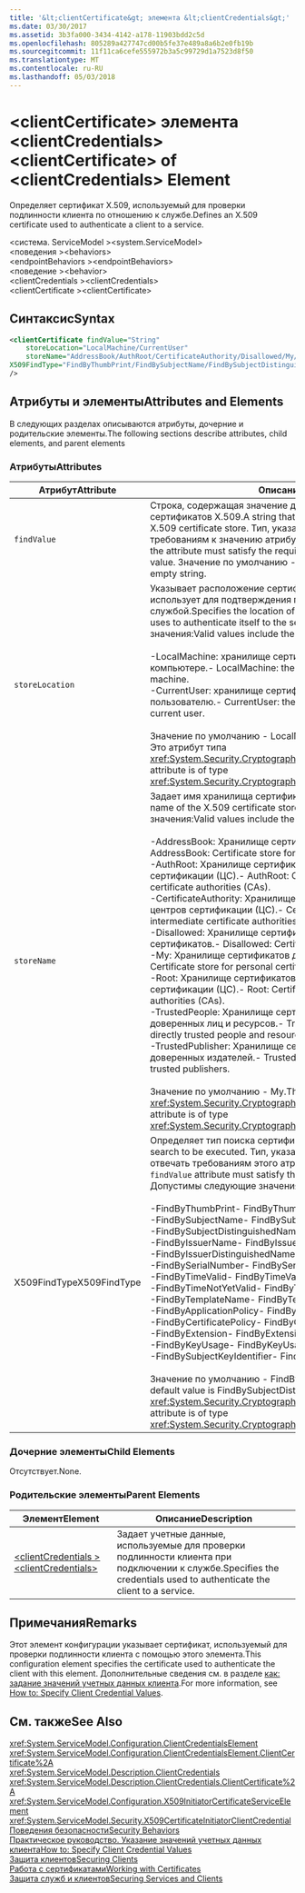 ```yaml
---
title: '&lt;clientCertificate&gt; элемента &lt;clientCredentials&gt;'
ms.date: 03/30/2017
ms.assetid: 3b3fa000-3434-4142-a178-11903bdd2c5d
ms.openlocfilehash: 805289a427747cd00b5fe37e489a8a6b2e0fb19b
ms.sourcegitcommit: 11f11ca6cefe555972b3a5c99729d1a7523d8f50
ms.translationtype: MT
ms.contentlocale: ru-RU
ms.lasthandoff: 05/03/2018
---
```

# <a name="ltclientcertificategt-of-ltclientcredentialsgt-element"></a><span data-ttu-id="c84ef-102">&lt;clientCertificate&gt; элемента &lt;clientCredentials&gt;</span><span class="sxs-lookup"><span data-stu-id="c84ef-102">&lt;clientCertificate&gt; of &lt;clientCredentials&gt; Element</span></span>
<span data-ttu-id="c84ef-103">Определяет сертификат X.509, используемый для проверки подлинности клиента по отношению к службе.</span><span class="sxs-lookup"><span data-stu-id="c84ef-103">Defines an X.509 certificate used to authenticate a client to a service.</span></span>  
  
 <span data-ttu-id="c84ef-104">\<система. ServiceModel ></span><span class="sxs-lookup"><span data-stu-id="c84ef-104">\<system.ServiceModel></span></span>  
<span data-ttu-id="c84ef-105">\<поведения ></span><span class="sxs-lookup"><span data-stu-id="c84ef-105">\<behaviors></span></span>  
<span data-ttu-id="c84ef-106">\<endpointBehaviors ></span><span class="sxs-lookup"><span data-stu-id="c84ef-106">\<endpointBehaviors></span></span>  
<span data-ttu-id="c84ef-107">\<поведение ></span><span class="sxs-lookup"><span data-stu-id="c84ef-107">\<behavior></span></span>  
<span data-ttu-id="c84ef-108">\<clientCredentials ></span><span class="sxs-lookup"><span data-stu-id="c84ef-108">\<clientCredentials></span></span>  
<span data-ttu-id="c84ef-109">\<clientCertificate ></span><span class="sxs-lookup"><span data-stu-id="c84ef-109">\<clientCertificate></span></span>  
  
## <a name="syntax"></a><span data-ttu-id="c84ef-110">Синтаксис</span><span class="sxs-lookup"><span data-stu-id="c84ef-110">Syntax</span></span>  
  
```xml  
<clientCertificate findValue="String"   
    storeLocation="LocalMachine/CurrentUser"  
    storeName="AddressBook/AuthRoot/CertificateAuthority/Disallowed/My/Root/TrustedPeople/TrustedPublisher"  
X509FindType="FindByThumbPrint/FindBySubjectName/FindBySubjectDistinguishedName/FindByIssuerName/FindByIssuerDistinguishedName/FindBySerialNumber/FindByTimeValid/FindByTimeNotYetValid/FindByTemplateName/FindByApplicationPolicy/FindByCertificatePolicy/FindByExtension/FindByKeyUsage/FindBySubjectKeyIdentifier"  
/>  
```  
  
## <a name="attributes-and-elements"></a><span data-ttu-id="c84ef-111">Атрибуты и элементы</span><span class="sxs-lookup"><span data-stu-id="c84ef-111">Attributes and Elements</span></span>  
 <span data-ttu-id="c84ef-112">В следующих разделах описываются атрибуты, дочерние и родительские элементы.</span><span class="sxs-lookup"><span data-stu-id="c84ef-112">The following sections describe attributes, child elements, and parent elements</span></span>  
  
### <a name="attributes"></a><span data-ttu-id="c84ef-113">Атрибуты</span><span class="sxs-lookup"><span data-stu-id="c84ef-113">Attributes</span></span>  
  
|<span data-ttu-id="c84ef-114">Атрибут</span><span class="sxs-lookup"><span data-stu-id="c84ef-114">Attribute</span></span>|<span data-ttu-id="c84ef-115">Описание</span><span class="sxs-lookup"><span data-stu-id="c84ef-115">Description</span></span>|  
|---------------|-----------------|  
|`findValue`|<span data-ttu-id="c84ef-116">Строка, содержащая значение для поиска в хранилище сертификатов X.509.</span><span class="sxs-lookup"><span data-stu-id="c84ef-116">A string that contains the value to search for in the X.509 certificate store.</span></span> <span data-ttu-id="c84ef-117">Тип, указанный в атрибуте, должен отвечать требованиям к значению атрибута `X509FindType`.</span><span class="sxs-lookup"><span data-stu-id="c84ef-117">The type contained in the attribute must satisfy the requirements of the `X509FindType` attribute value.</span></span> <span data-ttu-id="c84ef-118">Значение по умолчанию - пустая строка.</span><span class="sxs-lookup"><span data-stu-id="c84ef-118">The default is an empty string.</span></span>|  
|`storeLocation`|<span data-ttu-id="c84ef-119">Указывает расположение сертификата X.509, который клиент использует для подтверждения подлинности при взаимодействии со службой.</span><span class="sxs-lookup"><span data-stu-id="c84ef-119">Specifies the location of the X.509 certificate that the client uses to authenticate itself to the service.</span></span> <span data-ttu-id="c84ef-120">Допустимы следующие значения:</span><span class="sxs-lookup"><span data-stu-id="c84ef-120">Valid values include the following:</span></span><br /><br /> <span data-ttu-id="c84ef-121">-LocalMachine: хранилище сертификатов, назначенные на локальном компьютере.</span><span class="sxs-lookup"><span data-stu-id="c84ef-121">-   LocalMachine: the certificate store assigned to the local machine.</span></span><br /><span data-ttu-id="c84ef-122">-CurrentUser: хранилище сертификатов, назначенные текущему пользователю.</span><span class="sxs-lookup"><span data-stu-id="c84ef-122">-   CurrentUser: the certificate store assigned to the current user.</span></span><br /><br /> <span data-ttu-id="c84ef-123">Значение по умолчанию - LocalMachine.</span><span class="sxs-lookup"><span data-stu-id="c84ef-123">The default is LocalMachine.</span></span> <span data-ttu-id="c84ef-124">Это атрибут типа <xref:System.Security.Cryptography.X509Certificates.StoreLocation>.</span><span class="sxs-lookup"><span data-stu-id="c84ef-124">This attribute is of type <xref:System.Security.Cryptography.X509Certificates.StoreLocation>.</span></span>|  
|`storeName`|<span data-ttu-id="c84ef-125">Задает имя хранилища сертификатов X.509 для поиска.</span><span class="sxs-lookup"><span data-stu-id="c84ef-125">Specifies the name of the X.509 certificate store to search.</span></span> <span data-ttu-id="c84ef-126">Допустимы следующие значения:</span><span class="sxs-lookup"><span data-stu-id="c84ef-126">Valid values include the following:</span></span><br /><br /> <span data-ttu-id="c84ef-127">-AddressBook: Хранилище сертификатов для других пользователей.</span><span class="sxs-lookup"><span data-stu-id="c84ef-127">-   AddressBook: Certificate store for other users.</span></span><br /><span data-ttu-id="c84ef-128">-AuthRoot: Хранилище сертификатов для сторонних центров сертификации (ЦС).</span><span class="sxs-lookup"><span data-stu-id="c84ef-128">-   AuthRoot: Certificate store for third-party certificate authorities (CAs).</span></span><br /><span data-ttu-id="c84ef-129">-CertificateAuthority: Хранилище сертификатов для промежуточных центров сертификации (ЦС).</span><span class="sxs-lookup"><span data-stu-id="c84ef-129">-   CertificateAuthority: Certificate store for intermediate certificate authorities (CAs).</span></span><br /><span data-ttu-id="c84ef-130">-Disallowed: Хранилище сертификатов для отозванных сертификатов.</span><span class="sxs-lookup"><span data-stu-id="c84ef-130">-   Disallowed: Certificate store for revoked certificates.</span></span><br /><span data-ttu-id="c84ef-131">-My: Хранилище сертификатов для личных сертификатов.</span><span class="sxs-lookup"><span data-stu-id="c84ef-131">-   My: Certificate store for personal certificates.</span></span><br /><span data-ttu-id="c84ef-132">-Root: Хранилище сертификатов для доверенных корневых центров сертификации (ЦС).</span><span class="sxs-lookup"><span data-stu-id="c84ef-132">-   Root: Certificate store for trusted root certificate authorities (CAs).</span></span><br /><span data-ttu-id="c84ef-133">-TrustedPeople: Хранилище сертификатов для непосредственно доверенных лиц и ресурсов.</span><span class="sxs-lookup"><span data-stu-id="c84ef-133">-   TrustedPeople: Certificate store for directly trusted people and resources.</span></span><br /><span data-ttu-id="c84ef-134">-TrustedPublisher: Хранилище сертификатов для непосредственно доверенных издателей.</span><span class="sxs-lookup"><span data-stu-id="c84ef-134">-   TrustedPublisher: Certificate store for directly trusted publishers.</span></span><br /><br /> <span data-ttu-id="c84ef-135">Значение по умолчанию - My.</span><span class="sxs-lookup"><span data-stu-id="c84ef-135">The default is My.</span></span> <span data-ttu-id="c84ef-136">Это атрибут типа <xref:System.Security.Cryptography.X509Certificates.StoreName>.</span><span class="sxs-lookup"><span data-stu-id="c84ef-136">This attribute is of type <xref:System.Security.Cryptography.X509Certificates.StoreName>.</span></span>|  
|<span data-ttu-id="c84ef-137">X509FindType</span><span class="sxs-lookup"><span data-stu-id="c84ef-137">X509FindType</span></span>|<span data-ttu-id="c84ef-138">Определяет тип поиска сертификата X.509.</span><span class="sxs-lookup"><span data-stu-id="c84ef-138">Defines the type of X.509 search to be executed.</span></span> <span data-ttu-id="c84ef-139">Тип, указанный в атрибуте `findValue`, должен отвечать требованиям этого атрибута.</span><span class="sxs-lookup"><span data-stu-id="c84ef-139">The type contained in the `findValue` attribute must satisfy the requirements of this attribute.</span></span> <span data-ttu-id="c84ef-140">Допустимы следующие значения:</span><span class="sxs-lookup"><span data-stu-id="c84ef-140">Valid values include the following:</span></span><br /><br /> <span data-ttu-id="c84ef-141">-FindByThumbPrint</span><span class="sxs-lookup"><span data-stu-id="c84ef-141">-   FindByThumbPrint</span></span><br /><span data-ttu-id="c84ef-142">-FindBySubjectName</span><span class="sxs-lookup"><span data-stu-id="c84ef-142">-   FindBySubjectName</span></span><br /><span data-ttu-id="c84ef-143">-FindBySubjectDistinguishedName</span><span class="sxs-lookup"><span data-stu-id="c84ef-143">-   FindBySubjectDistinguishedName</span></span><br /><span data-ttu-id="c84ef-144">-FindByIssuerName</span><span class="sxs-lookup"><span data-stu-id="c84ef-144">-   FindByIssuerName</span></span><br /><span data-ttu-id="c84ef-145">-FindByIssuerDistinguishedName</span><span class="sxs-lookup"><span data-stu-id="c84ef-145">-   FindByIssuerDistinguishedName</span></span><br /><span data-ttu-id="c84ef-146">-FindBySerialNumber</span><span class="sxs-lookup"><span data-stu-id="c84ef-146">-   FindBySerialNumber</span></span><br /><span data-ttu-id="c84ef-147">-FindByTimeValid</span><span class="sxs-lookup"><span data-stu-id="c84ef-147">-   FindByTimeValid</span></span><br /><span data-ttu-id="c84ef-148">-FindByTimeNotYetValid</span><span class="sxs-lookup"><span data-stu-id="c84ef-148">-   FindByTimeNotYetValid</span></span><br /><span data-ttu-id="c84ef-149">-FindByTemplateName</span><span class="sxs-lookup"><span data-stu-id="c84ef-149">-   FindByTemplateName</span></span><br /><span data-ttu-id="c84ef-150">-FindByApplicationPolicy</span><span class="sxs-lookup"><span data-stu-id="c84ef-150">-   FindByApplicationPolicy</span></span><br /><span data-ttu-id="c84ef-151">-FindByCertificatePolicy</span><span class="sxs-lookup"><span data-stu-id="c84ef-151">-   FindByCertificatePolicy</span></span><br /><span data-ttu-id="c84ef-152">-FindByExtension</span><span class="sxs-lookup"><span data-stu-id="c84ef-152">-   FindByExtension</span></span><br /><span data-ttu-id="c84ef-153">-FindByKeyUsage</span><span class="sxs-lookup"><span data-stu-id="c84ef-153">-   FindByKeyUsage</span></span><br /><span data-ttu-id="c84ef-154">-FindBySubjectKeyIdentifier</span><span class="sxs-lookup"><span data-stu-id="c84ef-154">-   FindBySubjectKeyIdentifier</span></span><br /><br /> <span data-ttu-id="c84ef-155">Значение по умолчанию - FindBySubjectDistinguishedName.</span><span class="sxs-lookup"><span data-stu-id="c84ef-155">The default value is FindBySubjectDistinguishedName.</span></span> <span data-ttu-id="c84ef-156">Это атрибут типа <xref:System.Security.Cryptography.X509Certificates.X509FindType>.</span><span class="sxs-lookup"><span data-stu-id="c84ef-156">This attribute is of type <xref:System.Security.Cryptography.X509Certificates.X509FindType>.</span></span>|  
  
### <a name="child-elements"></a><span data-ttu-id="c84ef-157">Дочерние элементы</span><span class="sxs-lookup"><span data-stu-id="c84ef-157">Child Elements</span></span>  
 <span data-ttu-id="c84ef-158">Отсутствует.</span><span class="sxs-lookup"><span data-stu-id="c84ef-158">None.</span></span>  
  
### <a name="parent-elements"></a><span data-ttu-id="c84ef-159">Родительские элементы</span><span class="sxs-lookup"><span data-stu-id="c84ef-159">Parent Elements</span></span>  
  
|<span data-ttu-id="c84ef-160">Элемент</span><span class="sxs-lookup"><span data-stu-id="c84ef-160">Element</span></span>|<span data-ttu-id="c84ef-161">Описание</span><span class="sxs-lookup"><span data-stu-id="c84ef-161">Description</span></span>|  
|-------------|-----------------|  
|[<span data-ttu-id="c84ef-162">\<clientCredentials ></span><span class="sxs-lookup"><span data-stu-id="c84ef-162">\<clientCredentials></span></span>](../../../../../docs/framework/configure-apps/file-schema/wcf/clientcredentials.md)|<span data-ttu-id="c84ef-163">Задает учетные данные, используемые для проверки подлинности клиента при подключении к службе.</span><span class="sxs-lookup"><span data-stu-id="c84ef-163">Specifies the credentials used to authenticate the client to a service.</span></span>|  
  
## <a name="remarks"></a><span data-ttu-id="c84ef-164">Примечания</span><span class="sxs-lookup"><span data-stu-id="c84ef-164">Remarks</span></span>  
 <span data-ttu-id="c84ef-165">Этот элемент конфигурации указывает сертификат, используемый для проверки подлинности клиента с помощью этого элемента.</span><span class="sxs-lookup"><span data-stu-id="c84ef-165">This configuration element specifies the certificate used to authenticate the client with this element.</span></span> <span data-ttu-id="c84ef-166">Дополнительные сведения см. в разделе [как: задание значений учетных данных клиента](../../../../../docs/framework/wcf/how-to-specify-client-credential-values.md).</span><span class="sxs-lookup"><span data-stu-id="c84ef-166">For more information, see [How to: Specify Client Credential Values](../../../../../docs/framework/wcf/how-to-specify-client-credential-values.md).</span></span>  
  
## <a name="see-also"></a><span data-ttu-id="c84ef-167">См. также</span><span class="sxs-lookup"><span data-stu-id="c84ef-167">See Also</span></span>  
 <xref:System.ServiceModel.Configuration.ClientCredentialsElement>  
 <xref:System.ServiceModel.Configuration.ClientCredentialsElement.ClientCertificate%2A>  
 <xref:System.ServiceModel.Description.ClientCredentials>  
 <xref:System.ServiceModel.Description.ClientCredentials.ClientCertificate%2A>  
 <xref:System.ServiceModel.Configuration.X509InitiatorCertificateServiceElement>  
 <xref:System.ServiceModel.Security.X509CertificateInitiatorClientCredential>  
 [<span data-ttu-id="c84ef-168">Поведения безопасности</span><span class="sxs-lookup"><span data-stu-id="c84ef-168">Security Behaviors</span></span>](../../../../../docs/framework/wcf/feature-details/security-behaviors-in-wcf.md)  
 [<span data-ttu-id="c84ef-169">Практическое руководство. Указание значений учетных данных клиента</span><span class="sxs-lookup"><span data-stu-id="c84ef-169">How to: Specify Client Credential Values</span></span>](../../../../../docs/framework/wcf/how-to-specify-client-credential-values.md)  
 [<span data-ttu-id="c84ef-170">Защита клиентов</span><span class="sxs-lookup"><span data-stu-id="c84ef-170">Securing Clients</span></span>](../../../../../docs/framework/wcf/securing-clients.md)  
 [<span data-ttu-id="c84ef-171">Работа с сертификатами</span><span class="sxs-lookup"><span data-stu-id="c84ef-171">Working with Certificates</span></span>](../../../../../docs/framework/wcf/feature-details/working-with-certificates.md)  
 [<span data-ttu-id="c84ef-172">Защита служб и клиентов</span><span class="sxs-lookup"><span data-stu-id="c84ef-172">Securing Services and Clients</span></span>](../../../../../docs/framework/wcf/feature-details/securing-services-and-clients.md)
